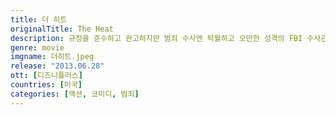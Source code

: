 ```yaml
---
title: 더 히트
originalTitle: The Heat
description: 규정을 준수하고 완고하지만 범죄 수사엔 탁월하고 오만한 성격의 FBI 수사관 사라 애쉬번. 걸쭉한 입담과 다혈질 성격을 가졌지만 범인들 잡는데는 일가견이 있는 보스톤 경찰관 섀논 물린스. 이 둘은 남과 함께 일해본 적도, 친구도 없었지만 마약 범죄자 수사를 위해 함께하게 되는데...
genre: movie
imgname: 더히트.jpeg
release: "2013.06.28"
ott: [디즈니플러스]
countries: [미국]
categories: [액션, 코미디, 범죄]
---
```

